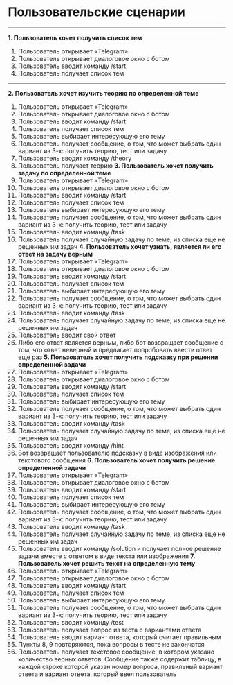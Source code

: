 # Пользовательские сценарии
***
**1. Пользователь хочет получить список тем**
1. Пользователь открывает «Telegram»
1. Пользователь открывает диалоговое окно с ботом
1. Пользователь вводит команду /start
1. Пользователь получает список тем
***
**2. Пользователь хочет изучить теорию по определенной теме**
1. Пользователь открывает «Telegram»
2. Пользователь открывает диалоговое окно с ботом
3. Пользователь вводит команду /start
4. Пользователь получает список тем
5. Пользователь выбирает интересующую его тему
6. Пользователь получает сообщение, о том, что может выбрать один вариант из 3-х: получить теорию, тест или задачу
7. Пользователь вводит команду /theory
8. Пользователь получает теорию
**3. Пользователь хочет получить задачу по определенной теме**
1. Пользователь открывает «Telegram»
2. Пользователь открывает диалоговое окно с ботом
3. Пользователь вводит команду /start
4. Пользователь получает список тем
5. Пользователь выбирает интересующую его тему
6. Пользователь получает сообщение, о том, что может выбрать один вариант из 3-х: получить теорию, тест или задачу
7. Пользователь вводит команду /task
8. Пользователь получает случайную задачу по теме, из списка еще не решенных им задач
**4. Пользователь хочет узнать, является ли его ответ на задачу верным**
1. Пользователь открывает «Telegram»
2. Пользователь открывает диалоговое окно с ботом
3. Пользователь вводит команду /start
4. Пользователь получает список тем
5. Пользователь выбирает интересующую его тему
6. Пользователь получает сообщение, о том, что может выбрать один вариант из 3-х: получить теорию, тест или задачу
7. Пользователь вводит команду /task
8. Пользователь получает случайную задачу по теме, из списка еще не решенных им задач
9. Пользователь вводит свой ответ
10. Либо его ответ является верным, либо бот возвращает сообщение о том, что ответ неверный и предлагает попробовать ввести ответ еще раз
**5. Пользователь хочет получить подсказку при решении определенной задачи**
1. Пользователь открывает «Telegram»
2. Пользователь открывает диалоговое окно с ботом
3. Пользователь вводит команду /start
4. Пользователь получает список тем
5. Пользователь выбирает интересующую его тему
6. Пользователь получает сообщение, о том, что может выбрать один вариант из 3-х: получить теорию, тест или задачу
7. Пользователь вводит команду /task
8. Пользователь получает случайную задачу по теме, из списка еще не решенных им задач
9. Пользователь вводит команду /hint
10. Бот возвращает пользователю подсказку в виде изображения или текстового сообщения
**6. Пользователь хочет получить решение определенной задачи**
1. Пользователь открывает «Telegram»
2. Пользователь открывает диалоговое окно с ботом
3. Пользователь вводит команду /start
4. Пользователь получает список тем
5. Пользователь выбирает интересующую его тему
6. Пользователь получает сообщение, о том, что может выбрать один вариант из 3-х: получить теорию, тест или задачу
7. Пользователь вводит команду /task
8. Пользователь получает случайную задачу по теме, из списка еще не решенных им задач
9. Пользователь вводит команду /solution и получает полное решение задачи вместе с ответом в виде текста или изображения
**7. Пользователь хочет решить текст на определенную тему**
1. Пользователь открывает «Telegram»
2. Пользователь открывает диалоговое окно с ботом
3. Пользователь вводит команду /start
4. Пользователь получает список тем
5. Пользователь выбирает интересующую его тему
6. Пользователь получает сообщение, о том, что может выбрать один вариант из 3-х: получить теорию, тест или задачу
7. Пользователь вводит команду /test
8. Пользователь получает вопрос из теста с вариантами ответа
9. Пользователь вводит вариант ответа, который считает правильным
10. Пункты 8, 9 повторяются, пока вопросы в тесте не закончатся
11. Пользователь получает текстовое сообщение, в котором указано количество верных ответов. Сообщение также содержит таблицу, в каждой строке которой указан номер вопроса, правильный вариант ответа и вариант ответа, который ввел пользователь
